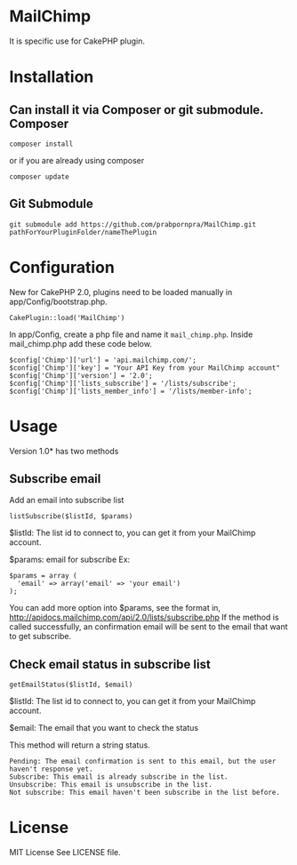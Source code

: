 MailChimp
=========
It is specific use for CakePHP plugin.

Installation
============
Can install it via Composer or git submodule.
Composer
--------
    composer install
  
or if you are already using composer
  
    composer update 

Git Submodule
-------------

    git submodule add https://github.com/prabpornpra/MailChimp.git pathForYourPluginFolder/nameThePlugin
  
Configuration
=============
New for CakePHP 2.0, plugins need to be loaded manually in app/Config/bootstrap.php.

    CakePlugin::load('MailChimp')
  
In app/Config, create a php file and name it ```mail_chimp.php```. Inside mail_chimp.php add these code below.

    $config['Chimp']['url'] = 'api.mailchimp.com/';
    $config['Chimp']['key'] = "Your API Key from your MailChimp account"
    $config['Chimp']['version'] = '2.0';
    $config['Chimp']['lists_subscribe'] = '/lists/subscribe';
    $config['Chimp']['lists_member_info'] = '/lists/member-info';
  
Usage
=====
Version 1.0* has two methods

Subscribe email
---------------

Add an email into subscribe list

    listSubscribe($listId, $params)

$listId: The list id to connect to, you can get it from your MailChimp account.

$params: email for subscribe
Ex:
  
    $params = array (
      'email' => array('email' => 'your email')
    );

You can add more option into $params, see the format in, http://apidocs.mailchimp.com/api/2.0/lists/subscribe.php
If the method is called successfully, an confirmation email will be sent to the email that want to get subscribe.

Check email status in subscribe list
------------------------------------

    getEmailStatus($listId, $email) 

$listId: The list id to connect to, you can get it from your MailChimp account.

$email: The email that you want to check the status
  
This method will return a string status.
  
    Pending: The email confirmation is sent to this email, but the user haven't response yet.
    Subscribe: This email is already subscribe in the list.
    Unsubscribe: This email is unsubscribe in the list.
    Not subscribe: This email haven't been subscribe in the list before.
    
License
=======
MIT License
See LICENSE file.